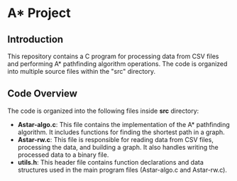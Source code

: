 # A* Project

## Introduction

This repository contains a C program for processing data from CSV files and performing A* pathfinding algorithm operations. The code is organized into multiple source files within the "src" directory.

## Code Overview

The code is organized into the following files inside **src** directory:

- **Astar-algo.c**: This file contains the implementation of the A* pathfinding algorithm. It includes functions for finding the shortest path in a graph.
- **Astar-rw.c**: This file is responsible for reading data from CSV files, processing the data, and building a graph. It also handles writing the processed data to a binary file.
- **utils.h**: This header file contains function declarations and data structures used in the main program files (Astar-algo.c and Astar-rw.c).

